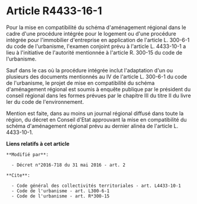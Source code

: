 # Article R4433-16-1

Pour la mise en compatibilité du schéma d'aménagement régional dans le cadre d'une    procédure intégrée pour le logement ou
d'une procédure intégrée pour l'immobilier d'entreprise en application de l'article L. 300-6-1 du code de l'urbanisme,
l'examen conjoint prévu à l'article L. 4433-10-1 a lieu à l'initiative de l'autorité mentionnée à l'article R. 300-15 du code
de l'urbanisme. 

Sauf dans le cas où la procédure intégrée inclut l'adaptation d'un ou plusieurs des documents mentionnés au IV de l'article
L. 300-6-1 du code de l'urbanisme, le projet de mise en compatibilité du schéma d'aménagement régional est soumis à enquête
publique par le président du conseil régional dans les formes prévues par le chapitre III du titre II du livre Ier du code de
l'environnement. 

Mention est faite, dans au moins un journal régional diffusé dans toute la région, du décret en Conseil d'Etat approuvant la
mise en compatibilité du schéma d'aménagement régional prévu au dernier alinéa de l'article L. 4433-10-1.

**Liens relatifs à cet article**

	**Modifié par**:

	  - Décret n°2016-718 du 31 mai 2016 - art. 2

	**Cite**:

	  - Code général des collectivités territoriales - art. L4433-10-1
	  - Code de l'urbanisme - art. L300-6-1
	  - Code de l'urbanisme - art. R*300-15
